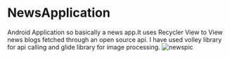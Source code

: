 # NewsApplication
Android Application so basically a news app.It uses Recycler View to View news blogs fetched through an open source api. I have used volley library for api calling and glide library for image processing.
![newspic](https://user-images.githubusercontent.com/96820066/147658034-5f16e3b8-6ba2-4ebb-8ee0-72c18f051165.jpg)
